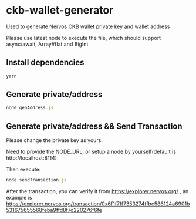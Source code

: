 # ckb-wallet-generator
Used to generate Nervos CKB wallet private key and wallet address

Please use latest node to execute the file, which should support async/await, Array#flat and BigInt

## Install dependencies
```js
yarn
```

## Generate private/address
```js
node genAddress.js
```

## Generate private/address && Send Transaction
Please change the private key as yours.

Need to provide the NODE_URL, or setup a node by yourself(default is http://localhost:8114)

Then execute:
```js
node sendTransaction.js
```

After the transaction, you can verify it from https://explorer.nervos.org/ , an example is https://explorer.nervos.org/transaction/0x6f1f7ff7353274ffbc586124a6901b531675655568feba9ffd8f7c220276f6fe
